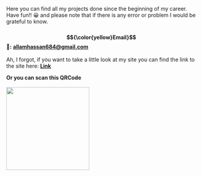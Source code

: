 Here you can find all my projects done since the beginning of my career. Have fun!! 😀 and please note that if there is any error or problem I would be grateful to know.
<br>
<br>
<strong>$${\color{yellow}Email}$$ 📧:</strong> <a href="mailto: allamhassan684@gmail.com"><strong>allamhassan684@gmail.com</strong></a>
<br>
<br>
Ah, I forgot, if you want to take a little look at my site you can find the link to the site here: <a href="https://portfoliioo.github.io/h/"><strong>Link</strong></a>
<br>

<strong>Or you can scan this QRCode<strong>
<br>
<br>
<img src="https://github.com/portfoliioo/h/blob/main/images/QRCode.png" width="220" height="220">
